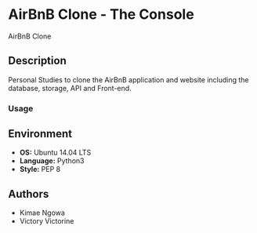 # AirBnB Clone - The Console

AirBnB Clone

## Description

Personal Studies to clone the AirBnB application and website including the database, storage, API and Front-end.

### Usage


## Environment

* __OS:__ Ubuntu 14.04 LTS
* __Language:__ Python3
* __Style:__ PEP 8

## Authors

* Kimae Ngowa
* Victory Victorine
